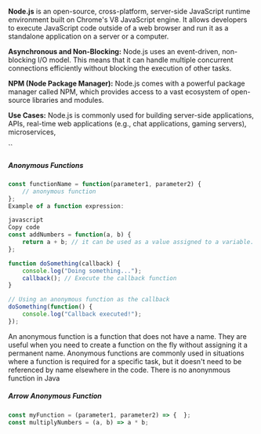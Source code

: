 **Node.js** is an open-source, cross-platform, server-side JavaScript runtime environment built on Chrome's V8 JavaScript engine. 
It allows developers to execute JavaScript code outside of a web browser and run it as a standalone application on a server or a computer.

**Asynchronous and Non-Blocking:** Node.js uses an event-driven, non-blocking I/O model. This means that it can handle multiple concurrent connections efficiently without blocking the execution of other tasks. 

**NPM (Node Package Manager):** Node.js comes with a powerful package manager called NPM, which provides access to a vast ecosystem of open-source libraries and modules. 

**Use Cases:** Node.js is commonly used for building server-side applications, APIs, real-time web applications (e.g., chat applications, gaming servers), microservices,

``

##### Anonymous Functions 

```JavaScript
const functionName = function(parameter1, parameter2) {
    // anonymous function
};
Example of a function expression:

javascript
Copy code
const addNumbers = function(a, b) {
    return a + b; // it can be used as a value assigned to a variable.
};

function doSomething(callback) {
    console.log("Doing something...");
    callback(); // Execute the callback function
}

// Using an anonymous function as the callback
doSomething(function() {
    console.log("Callback executed!");
});
```

 An anonymous function is a function that does not have a name. They are useful when you need to create a function on the fly without assigning it a permanent name. Anonymous functions are commonly used in situations where a function is required for a specific task, but it doesn't need to be referenced by name elsewhere in the code. There is no anonynmous function in Java
##### Arrow Anonymous Function 

```JavaScript
const myFunction = (parameter1, parameter2) => {  };
const multiplyNumbers = (a, b) => a * b;
```



